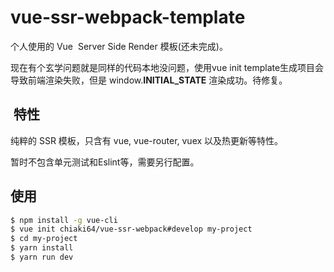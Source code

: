 # vue-ssr-webpack-template

个人使用的 Vue  Server Side Render 模板(还未完成)。

现在有个玄学问题就是同样的代码本地没问题，使用vue init template生成项目会导致前端渲染失败，但是 window.__INITIAL_STATE__ 渲染成功。待修复。

##  特性

纯粹的 SSR 模板，只含有 vue, vue-router, vuex 以及热更新等特性。

暂时不包含单元测试和Eslint等，需要另行配置。

## 使用

``` bash
$ npm install -g vue-cli
$ vue init chiaki64/vue-ssr-webpack#develop my-project
$ cd my-project
$ yarn install
$ yarn run dev
```
